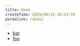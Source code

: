 ```yaml
---
title: Demo
createTime: 2025/06/19 10:23:58
permalink: /demo/
---
```


- [bar](./bar.md)
- [foo](./foo.md)
